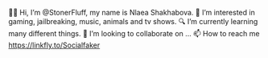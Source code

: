 🫶🏻 Hi, I’m @StonerFluff, my name is Nlaea Shakhabova.
👀 I’m interested in gaming, jailbreaking, music, animals and tv shows.
🔍 I’m currently learning many different things.
🩶 I’m looking to collaborate on ...
📫 How to reach me https://linkfly.to/Socialfaker
